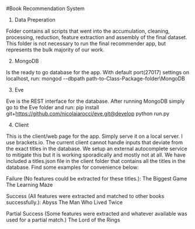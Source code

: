 #Book Recommendation System 
1) Data Preperation

Folder contains all scripts that went into the accumulation, cleaning, processing, reduction, feature extraction and assembly of the final dataset. This folder is not necessary to run the final recommender app, but represents the bulk majority of our work.

2) MongoDB

Is the ready to go database for the app. With default port(27017) settings on localhost, run:
mongod --dbpath path-to-Class-Package-folder\MongoDB

3) Eve

Eve is the REST interface for the database. After running MongoDB simply go to the Eve folder and run:
pip install git+https://github.com/nicolaiarocci/eve.git@develop
python run.py

4) Client

This is the client/web page for the app. Simply serve it on a local server. I use brackets.io. The current client cannot handle inputs that deviate from the exact titles in the database. We setup an external autocomplete service to mitigate this but it is working sporadically and mostly not at all. We have included a titles.json file in the client folder that contains all the titles in the database. Find some examples for convenience below:

Failure (No features could be extracted for these titles.):
The Biggest Game
The Learning Maze

Success (All features were extracted and matched to other books successfully.):
Abyss
The Man Who Lived Twice

Partial Success (Some features were extracted and whatever available was used for a partial match.)
The Lord of the Rings
